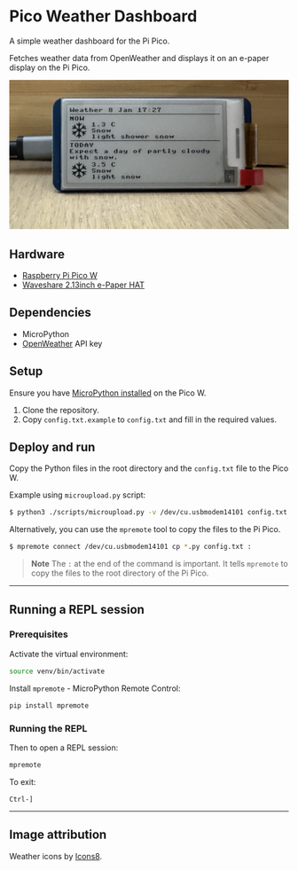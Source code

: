 # Pico Weather Dashboard

A simple weather dashboard for the Pi Pico.

Fetches weather data from OpenWeather and displays it on an e-paper display on the Pi Pico.

<img alt="Photo of the Pi Pico with the e-Paper display showing the weather" src="docs/img/pico_weather.png" title="Pico Weather Dashboard" width="529em"/>

## Hardware

- [Raspberry Pi Pico W](https://www.raspberrypi.org/products/raspberry-pi-pico/)
- [Waveshare 2.13inch e-Paper HAT](https://www.waveshare.com/wiki/2.13inch_e-Paper_HAT)

## Dependencies

- MicroPython
-  [OpenWeather](https://openweathermap.org/) API key

## Setup

Ensure you have [MicroPython installed](https://micropython.org/download/RPI_PICO_W/) on the Pico W.

1. Clone the repository.
2. Copy `config.txt.example` to `config.txt` and fill in the required values.

## Deploy and run

Copy the Python files in the root directory and the `config.txt` file to the Pico W.

Example using `microupload.py` script:

```bash
$ python3 ./scripts/microupload.py -v /dev/cu.usbmodem14101 config.txt display.py images.py main.py render.py utils.py weather.py
```

Alternatively, you can use the `mpremote` tool to copy the files to the Pi Pico.

```bash
$ mpremote connect /dev/cu.usbmodem14101 cp *.py config.txt :
```

> **Note**
> The `:` at the end of the command is important. It tells `mpremote` to copy the files to the root directory of the Pi Pico.

---

## Running a REPL session

### Prerequisites

Activate the virtual environment:

```bash
source venv/bin/activate
```

Install `mpremote` - MicroPython Remote Control:

```bash
pip install mpremote
```

### Running the REPL

Then to open a REPL session:

```bash
mpremote
```

To exit:
```
Ctrl-]
```

---

## Image attribution

Weather icons by <a target="_blank" href="https://icons8.com">Icons8</a>.
